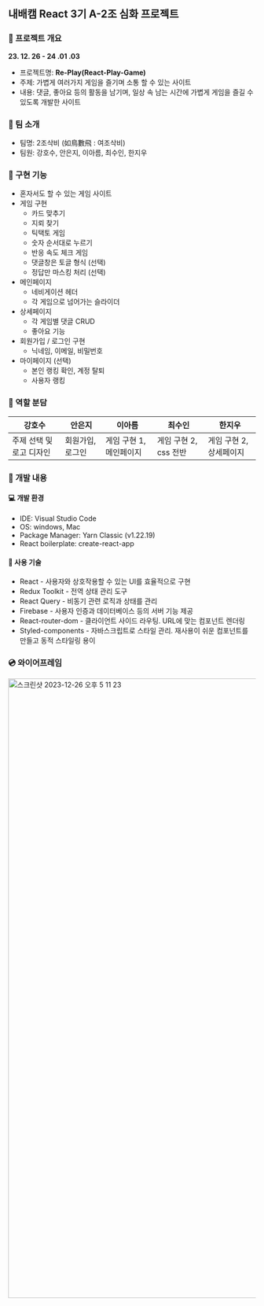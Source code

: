 ## 내배캠 React 3기 A-2조 심화 프로젝트

### 📢 프로젝트 개요

**23. 12. 26 - 24 .01 .03**

- 프로젝트명: **Re-Play(React-Play-Game)**
- 주제: 가볍게 여러가지 게임을 즐기며 소통 할 수 있는 사이트
- 내용: 댓글, 좋아요 등의 활동을 남기며, 일상 속 남는 시간에 가볍게 게임을 즐길 수 있도록 개발한 사이트

### 👥 팀 소개

- 팀명: 2조삭비 (如鳥數飛 : 여조삭비)
- 팀원: 강호수, 안은지, 이아름, 최수인, 한지우

### 👀 구현 기능
- 혼자서도 할 수 있는 게임 사이트
- 게임 구현
    - 카드 맞추기
    - 지뢰 찾기
    - 틱택토 게임
    - 숫자 순서대로 누르기
    - 반응 속도 체크 게임
    - 댓글창은 토글 형식 (선택)
    - 정답만 마스킹 처리 (선택)
- 메인페이지
    - 네비게이션 헤더
    - 각 게임으로 넘어가는 슬라이더
- 상세페이지
    - 각 게임별 댓글 CRUD
    - 좋아요 기능
- 회원가입 / 로그인 구현
    - 닉네임, 이메일, 비밀번호
- 마이페이지 (선택)
    - 본인 랭킹 확인, 계정 탈퇴
    - 사용자 랭킹

### 📝 역할 분담

| 강호수      |   안은지    |         이아름         |        최수인       |        한지우        |
| ----------- | ----------- | ---------------------- | ------------------- | -------------------- |
| 주제 선택 및 로고 디자인 | 회원가입, 로그인 | 게임 구현 1, 메인페이지 | 게임 구현 2, css 전반 | 게임 구현 2, 상세페이지 |

### 🚩 개발 내용
#### 💻 개발 환경
- IDE: Visual Studio Code
- OS: windows, Mac
- Package Manager: Yarn Classic (v1.22.19)
- React boilerplate: create-react-app

#### 📌 사용 기술

- React - 사용자와 상호작용할 수 있는 UI를 효율적으로 구현
- Redux Toolkit - 전역 상태 관리 도구
- React Query - 비동기 관련 로직과 상태를 관리
- Firebase - 사용자 인증과 데이터베이스 등의 서버 기능 제공
- React-router-dom - 클라이언트 사이드 라우팅. URL에 맞는 컴포넌트 렌더링
- Styled-components - 자바스크립트로 스타일 관리. 재사용이 쉬운 컴포넌트를 만들고 동적 스타일링 용이

### 💿 와이어프레임
<img width="1260" alt="스크린샷 2023-12-26 오후 5 11 23" src="https://github.com/hanjiwoo/plus_team/assets/147472852/38b55338-523b-41ff-839c-2832403a4cb4">
